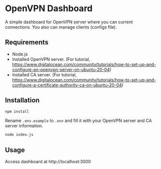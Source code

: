# OpenVPN Dashboard
A simple dashboard for OpenVPN server where you can current connections. You also can manage clients (configs file).

## Requirements
- Node.js
- Installed OpenVPN server. (For tutorial, https://www.digitalocean.com/community/tutorials/how-to-set-up-and-configure-an-openvpn-server-on-ubuntu-20-04)
- Installed CA server. (For tutorial, https://www.digitalocean.com/community/tutorials/how-to-set-up-and-configure-a-certificate-authority-ca-on-ubuntu-20-04)

## Installation
```bash
npm install
```
Rename `.env.example` to `.env` and fill it with your OpenVPN server and CA server information.
```bash
node index.js
```

## Usage
Access dashboard at http://localhost:3000